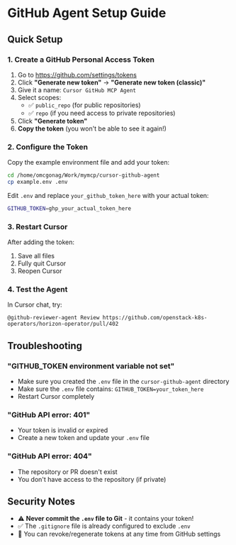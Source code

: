 # GitHub Agent Setup Guide

## Quick Setup

### 1. Create a GitHub Personal Access Token

1. Go to https://github.com/settings/tokens
2. Click **"Generate new token"** → **"Generate new token (classic)"**
3. Give it a name: `Cursor GitHub MCP Agent`
4. Select scopes:
   - ✅ `public_repo` (for public repositories)
   - ✅ `repo` (if you need access to private repositories)
5. Click **"Generate token"**
6. **Copy the token** (you won't be able to see it again!)

### 2. Configure the Token

Copy the example environment file and add your token:

```bash
cd /home/omcgonag/Work/mymcp/cursor-github-agent
cp example.env .env
```

Edit `.env` and replace `your_github_token_here` with your actual token:

```bash
GITHUB_TOKEN=ghp_your_actual_token_here
```

### 3. Restart Cursor

After adding the token:
1. Save all files
2. Fully quit Cursor
3. Reopen Cursor

### 4. Test the Agent

In Cursor chat, try:

```
@github-reviewer-agent Review https://github.com/openstack-k8s-operators/horizon-operator/pull/402
```

## Troubleshooting

### "GITHUB_TOKEN environment variable not set"

- Make sure you created the `.env` file in the `cursor-github-agent` directory
- Make sure the `.env` file contains: `GITHUB_TOKEN=your_token_here`
- Restart Cursor completely

### "GitHub API error: 401"

- Your token is invalid or expired
- Create a new token and update your `.env` file

### "GitHub API error: 404"

- The repository or PR doesn't exist
- You don't have access to the repository (if private)

## Security Notes

- ⚠️ **Never commit the `.env` file to Git** - it contains your token!
- ✅ The `.gitignore` file is already configured to exclude `.env`
- 🔄 You can revoke/regenerate tokens at any time from GitHub settings



